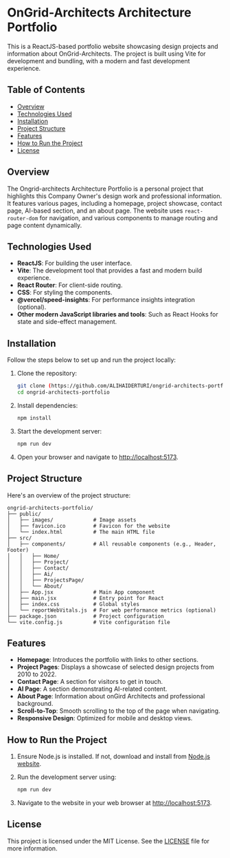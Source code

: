 # OnGrid-Architects Architecture Portfolio

This is a ReactJS-based portfolio website showcasing design projects and information about OnGrid-Architects. The project is built using Vite for development and bundling, with a modern and fast development experience.

## Table of Contents
- [Overview](#overview)
- [Technologies Used](#technologies-used)
- [Installation](#installation)
- [Project Structure](#project-structure)
- [Features](#features)
- [How to Run the Project](#how-to-run-the-project)
- [License](#license)

## Overview

The Ongrid-architects Architecture Portfolio is a personal project that highlights this Company Owner's design work and professional information. It features various pages, including a homepage, project showcase, contact page, AI-based section, and an about page. The website uses `react-router-dom` for navigation, and various components to manage routing and page content dynamically.

## Technologies Used

- **ReactJS**: For building the user interface.
- **Vite**: The development tool that provides a fast and modern build experience.
- **React Router**: For client-side routing.
- **CSS**: For styling the components.
- **@vercel/speed-insights**: For performance insights integration (optional).
- **Other modern JavaScript libraries and tools**: Such as React Hooks for state and side-effect management.

## Installation

Follow the steps below to set up and run the project locally:

1. Clone the repository:
   ```bash
   git clone (https://github.com/ALIHAIDERTURI/ongrid-architects-portfolio.git)
   cd ongrid-architects-portfolio
   ```

2. Install dependencies:
   ```bash
   npm install
   ```

3. Start the development server:
   ```bash
   npm run dev
   ```

4. Open your browser and navigate to [http://localhost:5173](http://localhost:5173).

## Project Structure

Here's an overview of the project structure:

```
ongrid-architects-portfolio/
├── public/
│   ├── images/             # Image assets
│   ├── favicon.ico         # Favicon for the website
│   └── index.html          # The main HTML file
├── src/
│   ├── components/         # All reusable components (e.g., Header, Footer)
│   │   ├── Home/
│   │   ├── Project/
│   │   ├── Contact/
│   │   ├── Ai/
│   │   ├── ProjectsPage/
│   │   └── About/
│   ├── App.jsx             # Main App component
│   ├── main.jsx            # Entry point for React
│   ├── index.css           # Global styles
│   └── reportWebVitals.js  # For web performance metrics (optional)
├── package.json            # Project configuration
└── vite.config.js          # Vite configuration file
```

## Features

- **Homepage**: Introduces the portfolio with links to other sections.
- **Project Pages**: Displays a showcase of selected design projects from 2010 to 2022.
- **Contact Page**: A section for visitors to get in touch.
- **AI Page**: A section demonstrating AI-related content.
- **About Page**: Information about onGird Architects and professional background.
- **Scroll-to-Top**: Smooth scrolling to the top of the page when navigating.
- **Responsive Design**: Optimized for mobile and desktop views.

## How to Run the Project

1. Ensure Node.js is installed. If not, download and install from [Node.js website](https://nodejs.org/).

2. Run the development server using:
   ```bash
   npm run dev
   ```

3. Navigate to the website in your web browser at [http://localhost:5173](http://localhost:5173).

## License

This project is licensed under the MIT License. See the [LICENSE](LICENSE) file for more information.